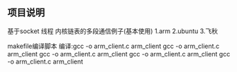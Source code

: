 ## 项目说明
基于socket 线程 内核链表的多段通信例子(基本使用)
1.arm 
2.ubuntu 
3.飞秋 

makefile编译脚本
编译:gcc -o arm_client.c arm_client
gcc -o arm_client.c arm_client
gcc -o arm_client.c arm_client
gcc -o arm_client.c arm_client
gcc -o arm_client.c arm_client